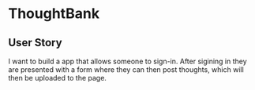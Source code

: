 # ThoughtBank

## User Story

I want to build a app that allows someone to sign-in. After sigining in they are presented with a form where they can then post thoughts, which will then be uploaded to the page.